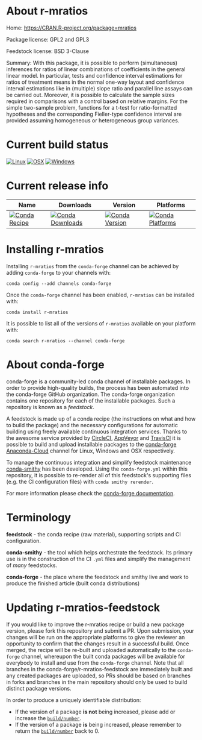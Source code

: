 About r-mratios
===============

Home: https://CRAN.R-project.org/package=mratios

Package license: GPL2 and GPL3

Feedstock license: BSD 3-Clause

Summary: With this package, it is possible to perform (simultaneous) inferences for ratios of linear combinations of coefficients in the general linear model. In particular, tests and confidence interval estimations for ratios of treatment means in the normal one-way layout and confidence interval estimations like in (multiple) slope ratio and parallel line assays can be carried out. Moreover, it is possible to calculate the sample sizes required in comparisons with a control based on relative margins. For the simple two-sample problem, functions for a t-test for ratio-formatted hypotheses and the corresponding Fieller-type confidence interval are provided assuming homogeneous or heterogeneous group variances.



Current build status
====================

[![Linux](https://img.shields.io/circleci/project/github/conda-forge/r-mratios-feedstock/master.svg?label=Linux)](https://circleci.com/gh/conda-forge/r-mratios-feedstock)
[![OSX](https://img.shields.io/travis/conda-forge/r-mratios-feedstock/master.svg?label=macOS)](https://travis-ci.org/conda-forge/r-mratios-feedstock)
[![Windows](https://img.shields.io/appveyor/ci/conda-forge/r-mratios-feedstock/master.svg?label=Windows)](https://ci.appveyor.com/project/conda-forge/r-mratios-feedstock/branch/master)

Current release info
====================

| Name | Downloads | Version | Platforms |
| --- | --- | --- | --- |
| [![Conda Recipe](https://img.shields.io/badge/recipe-r--mratios-green.svg)](https://anaconda.org/conda-forge/r-mratios) | [![Conda Downloads](https://img.shields.io/conda/dn/conda-forge/r-mratios.svg)](https://anaconda.org/conda-forge/r-mratios) | [![Conda Version](https://img.shields.io/conda/vn/conda-forge/r-mratios.svg)](https://anaconda.org/conda-forge/r-mratios) | [![Conda Platforms](https://img.shields.io/conda/pn/conda-forge/r-mratios.svg)](https://anaconda.org/conda-forge/r-mratios) |

Installing r-mratios
====================

Installing `r-mratios` from the `conda-forge` channel can be achieved by adding `conda-forge` to your channels with:

```
conda config --add channels conda-forge
```

Once the `conda-forge` channel has been enabled, `r-mratios` can be installed with:

```
conda install r-mratios
```

It is possible to list all of the versions of `r-mratios` available on your platform with:

```
conda search r-mratios --channel conda-forge
```


About conda-forge
=================

conda-forge is a community-led conda channel of installable packages.
In order to provide high-quality builds, the process has been automated into the
conda-forge GitHub organization. The conda-forge organization contains one repository
for each of the installable packages. Such a repository is known as a *feedstock*.

A feedstock is made up of a conda recipe (the instructions on what and how to build
the package) and the necessary configurations for automatic building using freely
available continuous integration services. Thanks to the awesome service provided by
[CircleCI](https://circleci.com/), [AppVeyor](http://www.appveyor.com/)
and [TravisCI](https://travis-ci.org/) it is possible to build and upload installable
packages to the [conda-forge](https://anaconda.org/conda-forge)
[Anaconda-Cloud](http://docs.anaconda.org/) channel for Linux, Windows and OSX respectively.

To manage the continuous integration and simplify feedstock maintenance
[conda-smithy](http://github.com/conda-forge/conda-smithy) has been developed.
Using the ``conda-forge.yml`` within this repository, it is possible to re-render all of
this feedstock's supporting files (e.g. the CI configuration files) with ``conda smithy rerender``.

For more information please check the [conda-forge documentation](https://conda-forge.org/docs/).

Terminology
===========

**feedstock** - the conda recipe (raw material), supporting scripts and CI configuration.

**conda-smithy** - the tool which helps orchestrate the feedstock.
                   Its primary use is in the construction of the CI ``.yml`` files
                   and simplify the management of *many* feedstocks.

**conda-forge** - the place where the feedstock and smithy live and work to
                  produce the finished article (built conda distributions)


Updating r-mratios-feedstock
============================

If you would like to improve the r-mratios recipe or build a new
package version, please fork this repository and submit a PR. Upon submission,
your changes will be run on the appropriate platforms to give the reviewer an
opportunity to confirm that the changes result in a successful build. Once
merged, the recipe will be re-built and uploaded automatically to the
`conda-forge` channel, whereupon the built conda packages will be available for
everybody to install and use from the `conda-forge` channel.
Note that all branches in the conda-forge/r-mratios-feedstock are
immediately built and any created packages are uploaded, so PRs should be based
on branches in forks and branches in the main repository should only be used to
build distinct package versions.

In order to produce a uniquely identifiable distribution:
 * If the version of a package **is not** being increased, please add or increase
   the [``build/number``](http://conda.pydata.org/docs/building/meta-yaml.html#build-number-and-string).
 * If the version of a package **is** being increased, please remember to return
   the [``build/number``](http://conda.pydata.org/docs/building/meta-yaml.html#build-number-and-string)
   back to 0.